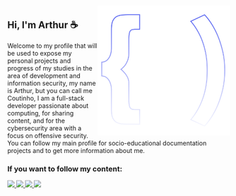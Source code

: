 <img src="logo.svg" width="300px" min-width="300px" max-width="300px" align="right" alt="Logo">

<h2>Hi, I'm Arthur ☕</h2>

<p>Welcome to my profile that will be used to expose my personal projects and progress of my studies in the area of development and information security, my name is Arthur, but you can call me Coutinho, I am a full-stack developer passionate about computing, for sharing content, and for the cybersecurity area with a focus on offensive security. You can follow my main profile for socio-educational documentation projects and to get more information about me. </p>

<h3>If you want to follow my content:</h3> 

<div align="left">

   <a href="https://github.com/arthurspk" alt="Github">
    <img src="https://img.shields.io/badge/-Github-5865F2?style=for-the-badge&logo=Github&logoColor=FFF"/>
  </a>
  
  <a href="https://www.linkedin.com/in/arthurspk/" alt="Linkedin">
    <img src="https://img.shields.io/badge/-Linkedin-blue?style=for-the-badge&logo=Linkedin&logoColor=FFF"/>
  </a>

  <a href="https://discord.gg/NbMQUPjHz7" alt="Discord">
    <img src="https://img.shields.io/badge/-Discord-5865F2?style=for-the-badge&logo=Discord&logoColor=FFF"/>
  </a>
  
   <a href="https://t.me/arthurguiadev" alt="Telegram">
    <img src="https://img.shields.io/badge/Telegram-2CA5E0?style=for-the-badge&logo=telegram&logoColor=white"/>
  </a>

</div>
